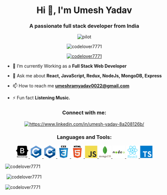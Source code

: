 <h1 align="center">Hi 👋, I'm Umesh Yadav</h1>
<h3 align="center">A passionate full stack developer from India</h3>

<p align="center"> 
  <img src="https://camo.githubusercontent.com/b031dd766cfe15f73313260e8ef489bd6437fa30c84765973bb2fa059175789d/68747470733a2f2f692e70696e696d672e636f6d2f6f726967696e616c732f31382f61342f39342f31386134393439666339633830363731373264336239366533303265373039372e676966" alt="pilot"/>
</p>
<p align="center"> <img src="https://komarev.com/ghpvc/?username=codelover7771&label=Profile%20views&color=0e75b6&style=flat" alt="codelover7771" /> </p>

<p align="center"> <a href="https://github.com/ryo-ma/github-profile-trophy"><img src="https://github-profile-trophy.vercel.app/?username=codelover7771" alt="codelover7771" /></a> </p>


- 🌱 I’m currently Working as a **Full Stack Web Developer**

- 💬 Ask me about **React, JavaScript, Redux, NodeJs, MongoDB, Express**

- 📫 How to reach me **umeshramyadav0022@gmail.com**

- ⚡ Fun fact **Listening Music.**

<h3 align="center">Connect with me:</h3>
<p align="center">
<a href="https://www.linkedin.com/in/umesh-yadav-8a208126b/" target="blank"><img align="center" src="https://raw.githubusercontent.com/rahuldkjain/github-profile-readme-generator/master/src/images/icons/Social/linked-in-alt.svg" alt="https://www.linkedin.com/in/umesh-yadav-8a208126b/" height="30" width="40" /></a>
</p>

<h3 align="center">Languages and Tools:</h3>
<p align="center"> <a href="https://getbootstrap.com" target="_blank" rel="noreferrer"> <img src="https://raw.githubusercontent.com/devicons/devicon/master/icons/bootstrap/bootstrap-plain-wordmark.svg" alt="bootstrap" width="40" height="40"/> </a> <a href="https://www.cprogramming.com/" target="_blank" rel="noreferrer"> <img src="https://raw.githubusercontent.com/devicons/devicon/master/icons/c/c-original.svg" alt="c" width="40" height="40"/> </a> <a href="https://www.w3schools.com/cpp/" target="_blank" rel="noreferrer"> <img src="https://raw.githubusercontent.com/devicons/devicon/master/icons/cplusplus/cplusplus-original.svg" alt="cplusplus" width="40" height="40"/> </a> <a href="https://www.w3schools.com/css/" target="_blank" rel="noreferrer"> <img src="https://raw.githubusercontent.com/devicons/devicon/master/icons/css3/css3-original-wordmark.svg" alt="css3" width="40" height="40"/> </a> <a href="https://www.w3.org/html/" target="_blank" rel="noreferrer"> <img src="https://raw.githubusercontent.com/devicons/devicon/master/icons/html5/html5-original-wordmark.svg" alt="html5" width="40" height="40"/> </a> <a href="https://developer.mozilla.org/en-US/docs/Web/JavaScript" target="_blank" rel="noreferrer"> <img src="https://raw.githubusercontent.com/devicons/devicon/master/icons/javascript/javascript-original.svg" alt="javascript" width="40" height="40"/> </a> <a href="https://www.mongodb.com/" target="_blank" rel="noreferrer"> <img src="https://raw.githubusercontent.com/devicons/devicon/master/icons/mongodb/mongodb-original-wordmark.svg" alt="mongodb" width="40" height="40"/> </a> <a href="https://nodejs.org" target="_blank" rel="noreferrer"> <img src="https://raw.githubusercontent.com/devicons/devicon/master/icons/nodejs/nodejs-original-wordmark.svg" alt="nodejs" width="40" height="40"/> </a> <a href="https://reactjs.org/" target="_blank" rel="noreferrer"> <img src="https://raw.githubusercontent.com/devicons/devicon/master/icons/react/react-original-wordmark.svg" alt="react" width="40" height="40"/> </a> <a href="https://www.typescriptlang.org/" target="_blank" rel="noreferrer"> <img src="https://raw.githubusercontent.com/devicons/devicon/master/icons/typescript/typescript-original.svg" alt="typescript" width="40" height="40"/> </a>  </p>

<p><img align="center" src="https://github-readme-stats.vercel.app/api/top-langs?username=codelover7771&show_icons=true&locale=en&layout=compact" alt="codelover7771" /></p>

<p>&nbsp;<img align="center" src="https://github-readme-stats.vercel.app/api?username=codelover7771&show_icons=true&locale=en" alt="codelover7771" /></p>

<p><img align="center" src="https://github-readme-streak-stats.herokuapp.com/?user=codelover7771&" alt="codelover7771" /></p>
